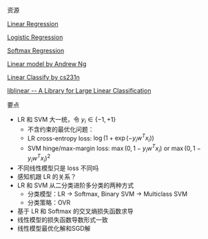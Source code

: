 资源

[Linear Regression](http://ufldl.stanford.edu/tutorial/supervised/LinearRegression/)

[Logistic Regression](http://ufldl.stanford.edu/tutorial/supervised/LogisticRegression/)

[Softmax Regression](http://ufldl.stanford.edu/tutorial/supervised/SoftmaxRegression/)

[Linear model by Andrew Ng](http://cs229.stanford.edu/notes/cs229-notes1.pdf)

[Linear Classify by cs231n](https://cs231n.github.io/linear-classify/)

[liblinear -- A Library for Large Linear Classification](https://www.csie.ntu.edu.tw/~cjlin/liblinear/)

要点

- LR 和 SVM 大一统，令 $y_i \in \{-1, +1\}$
  - 不含约束的最优化问题：
  - LR cross-entropy loss: $\log(1+\exp(-y_iw^Tx_i))$
  - SVM hinge/max-margin loss: $\max(0, 1-y_iw^Tx_i)$ or $\max(0, 1-y_iw^Tx_i)^2$
- 不同线性模型只是 loss 不同吗
- 感知机跟 LR 的关系？
- LR 和 SVM 从二分类进阶多分类的两种方式
  - 分类模型：LR -> Softmax, Binary SVM -> Multiclass SVM
  - 分类策略：OVR
- 基于 LR 和 Softmax 的交叉熵损失函数求导
- 线性模型的损失函数导数形式一致
- 线性模型最优化解和SGD解

